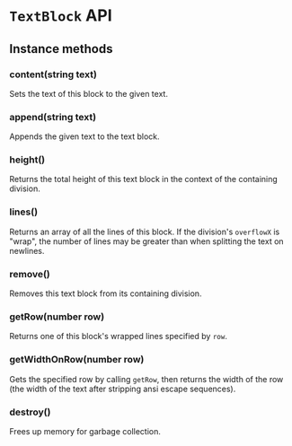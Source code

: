 # `TextBlock` API

## Instance methods
### content(string text)
Sets the text of this block to the given text.

### append(string text)
Appends the given text to the text block.

### height()
Returns the total height of this text block in the context of the containing division.

### lines()
Returns an array of all the lines of this block. If the division's `overflowX` is "wrap", the number of lines may be greater than when splitting the text on newlines.

### remove()
Removes this text block from its containing division.

### getRow(number row)
Returns one of this block's wrapped lines specified by `row`.

### getWidthOnRow(number row)
Gets the specified row by calling `getRow`, then returns the width of the row (the width of the text after stripping ansi escape sequences).

### destroy()
Frees up memory for garbage collection.
